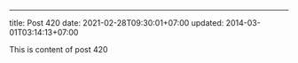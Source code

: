 ---
title: Post 420
date: 2021-02-28T09:30:01+07:00
updated: 2014-03-01T03:14:13+07:00

This is content of post 420